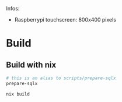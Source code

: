 Infos:
- Raspberrypi touchscreen: 800x400 pixels

# Build

## Build with nix
```bash
# this is an alias to scripts/prepare-sqlx
prepare-sqlx

nix build

```
